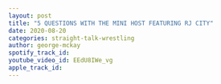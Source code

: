 ```yaml
---
layout: post
title: "5 QUESTIONS WITH THE MINI HOST FEATURING RJ CITY"
date: 2020-08-20
categories: straight-talk-wrestling
author: george-mckay
spotify_track_id: 
youtube_video_id: EEdU8IWe_vg
apple_track_id: 
---
```

